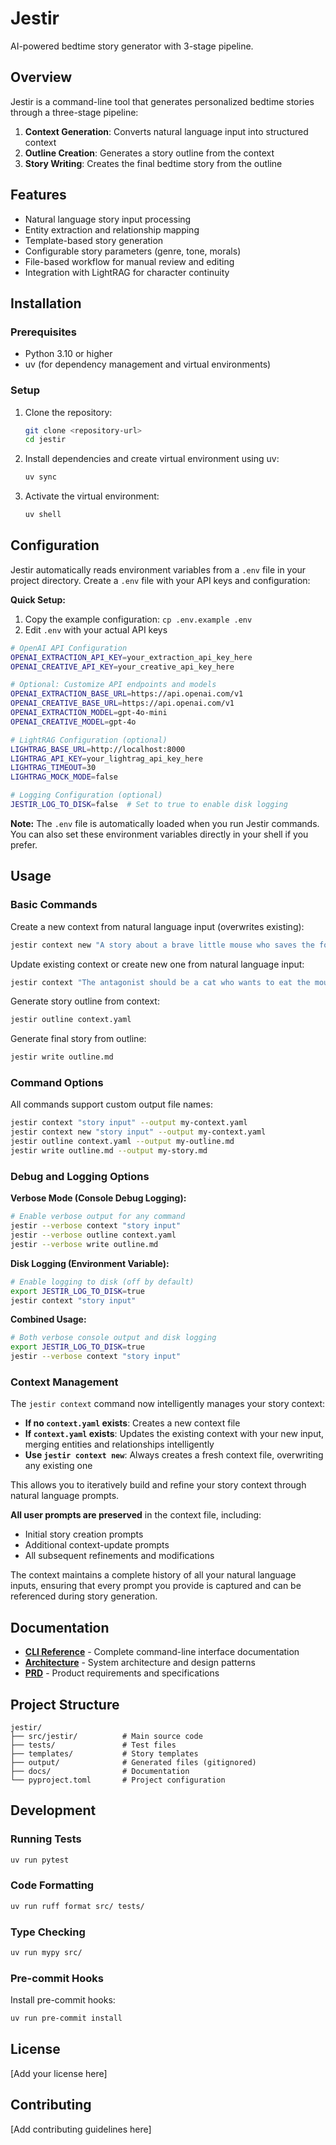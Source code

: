 # Jestir

AI-powered bedtime story generator with 3-stage pipeline.

## Overview

Jestir is a command-line tool that generates personalized bedtime stories through a three-stage pipeline:

1. **Context Generation**: Converts natural language input into structured context
2. **Outline Creation**: Generates a story outline from the context
3. **Story Writing**: Creates the final bedtime story from the outline

## Features

- Natural language story input processing
- Entity extraction and relationship mapping
- Template-based story generation
- Configurable story parameters (genre, tone, morals)
- File-based workflow for manual review and editing
- Integration with LightRAG for character continuity

## Installation

### Prerequisites

- Python 3.10 or higher
- uv (for dependency management and virtual environments)

### Setup

1. Clone the repository:
   ```bash
   git clone <repository-url>
   cd jestir
   ```

2. Install dependencies and create virtual environment using uv:
   ```bash
   uv sync
   ```

3. Activate the virtual environment:
   ```bash
   uv shell
   ```

## Configuration

Jestir automatically reads environment variables from a `.env` file in your project directory. Create a `.env` file with your API keys and configuration:

**Quick Setup:**
1. Copy the example configuration: `cp .env.example .env`
2. Edit `.env` with your actual API keys

```bash
# OpenAI API Configuration
OPENAI_EXTRACTION_API_KEY=your_extraction_api_key_here
OPENAI_CREATIVE_API_KEY=your_creative_api_key_here

# Optional: Customize API endpoints and models
OPENAI_EXTRACTION_BASE_URL=https://api.openai.com/v1
OPENAI_CREATIVE_BASE_URL=https://api.openai.com/v1
OPENAI_EXTRACTION_MODEL=gpt-4o-mini
OPENAI_CREATIVE_MODEL=gpt-4o

# LightRAG Configuration (optional)
LIGHTRAG_BASE_URL=http://localhost:8000
LIGHTRAG_API_KEY=your_lightrag_api_key_here
LIGHTRAG_TIMEOUT=30
LIGHTRAG_MOCK_MODE=false

# Logging Configuration (optional)
JESTIR_LOG_TO_DISK=false  # Set to true to enable disk logging
```

**Note:** The `.env` file is automatically loaded when you run Jestir commands. You can also set these environment variables directly in your shell if you prefer.

## Usage

### Basic Commands

Create a new context from natural language input (overwrites existing):
```bash
jestir context new "A story about a brave little mouse who saves the forest"
```

Update existing context or create new one from natural language input:
```bash
jestir context "The antagonist should be a cat who wants to eat the mouse."
```

Generate story outline from context:
```bash
jestir outline context.yaml
```

Generate final story from outline:
```bash
jestir write outline.md
```

### Command Options

All commands support custom output file names:
```bash
jestir context "story input" --output my-context.yaml
jestir context new "story input" --output my-context.yaml
jestir outline context.yaml --output my-outline.md
jestir write outline.md --output my-story.md
```

### Debug and Logging Options

**Verbose Mode (Console Debug Logging):**
```bash
# Enable verbose output for any command
jestir --verbose context "story input"
jestir --verbose outline context.yaml
jestir --verbose write outline.md
```

**Disk Logging (Environment Variable):**
```bash
# Enable logging to disk (off by default)
export JESTIR_LOG_TO_DISK=true
jestir context "story input"
```

**Combined Usage:**
```bash
# Both verbose console output and disk logging
export JESTIR_LOG_TO_DISK=true
jestir --verbose context "story input"
```

### Context Management

The `jestir context` command now intelligently manages your story context:

- **If no `context.yaml` exists**: Creates a new context file
- **If `context.yaml` exists**: Updates the existing context with your new input, merging entities and relationships intelligently
- **Use `jestir context new`**: Always creates a fresh context file, overwriting any existing one

This allows you to iteratively build and refine your story context through natural language prompts.

**All user prompts are preserved** in the context file, including:
- Initial story creation prompts
- Additional context-update prompts
- All subsequent refinements and modifications

The context maintains a complete history of all your natural language inputs, ensuring that every prompt you provide is captured and can be referenced during story generation.

## Documentation

- **[CLI Reference](docs/cli-reference.md)** - Complete command-line interface documentation
- **[Architecture](docs/architecture.md)** - System architecture and design patterns
- **[PRD](docs/prd.md)** - Product requirements and specifications

## Project Structure

```
jestir/
├── src/jestir/          # Main source code
├── tests/               # Test files
├── templates/           # Story templates
├── output/              # Generated files (gitignored)
├── docs/                # Documentation
└── pyproject.toml       # Project configuration
```

## Development

### Running Tests

```bash
uv run pytest
```

### Code Formatting

```bash
uv run ruff format src/ tests/
```

### Type Checking

```bash
uv run mypy src/
```

### Pre-commit Hooks

Install pre-commit hooks:
```bash
uv run pre-commit install
```

## License

[Add your license here]

## Contributing

[Add contributing guidelines here]
